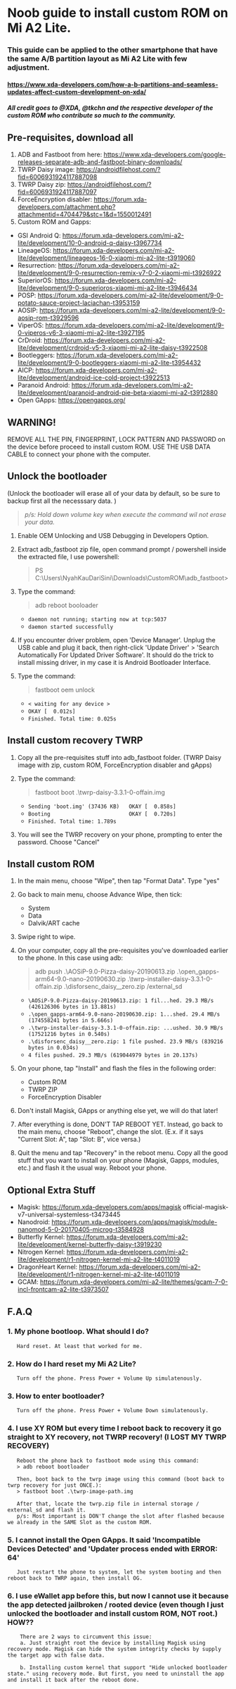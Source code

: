 # Noob guide to install custom ROM on Mi A2 Lite.
### This guide can be applied to the other smartphone that have the same A/B partition layout as Mi A2 Lite with few adjustment.
#### https://www.xda-developers.com/how-a-b-partitions-and-seamless-updates-affect-custom-development-on-xda/
#### *All credit goes to @XDA, @tkchn and the respective developer of the custom ROM who contribute so much to the community.*

## Pre-requisites, download all
1.  ADB and Fastboot from here: https://www.xda-developers.com/google-releases-separate-adb-and-fastboot-binary-downloads/
2.  TWRP Daisy image:           https://androidfilehost.com/?fid=6006931924117887098
3.  TWRP Daisy zip:             https://androidfilehost.com/?fid=6006931924117887097
4.  ForceEncryption disabler:   https://forum.xda-developers.com/attachment.php?attachmentid=4704479&stc=1&d=1550012491
5.  Custom ROM and Gapps:
* GSI Android Q:    https://forum.xda-developers.com/mi-a2-lite/development/10-0-android-q-daisy-t3967734
* LineageOS:        https://forum.xda-developers.com/mi-a2-lite/development/lineageos-16-0-xiaomi-mi-a2-lite-t3919060
* Resurrection:     https://forum.xda-developers.com/mi-a2-lite/development/9-0-resurrection-remix-v7-0-2-xiaomi-mi-t3926922
* SuperiorOS:       https://forum.xda-developers.com/mi-a2-lite/development/9-0-superioros-xiaomi-mi-a2-lite-t3946434
* POSP:             https://forum.xda-developers.com/mi-a2-lite/development/9-0-potato-sauce-project-laciachan-t3953159
* AOSIP:            https://forum.xda-developers.com/mi-a2-lite/development/9-0-aosip-rom-t3929596
* ViperOS:          https://forum.xda-developers.com/mi-a2-lite/development/9-0-viperos-v6-3-xiaomi-mi-a2-lite-t3927195
* CrDroid:          https://forum.xda-developers.com/mi-a2-lite/development/crdroid-v5-3-xiaomi-mi-a2-lite-daisy-t3922508
* Bootleggers:      https://forum.xda-developers.com/mi-a2-lite/development/9-0-bootleggers-xiaomi-mi-a2-lite-t3954432
* AICP:             https://forum.xda-developers.com/mi-a2-lite/development/android-ice-cold-project-t3922513
* Paranoid Android: https://forum.xda-developers.com/mi-a2-lite/development/paranoid-android-pie-beta-xiaomi-mi-a2-t3912880
* Open GApps:   https://opengapps.org/


## WARNING!
REMOVE ALL THE PIN, FINGERPRINT, LOCK PATTERN AND PASSWORD on the device before proceed to install custom ROM.
USE THE USB DATA CABLE to connect your phone with the computer.


## Unlock the bootloader
(Unlock the bootloader will erase all of your data by default, so be sure to backup first all the necesssary data. )
> *p/s: Hold down volume key when execute the command wil not erase your data.*

1.  Enable OEM Unlocking and USB Debugging in Developers Option.

2.  Extract adb_fastboot zip file, open command prompt / powershell inside the extracted file, I use powershell:
    > PS C:\Users\NyahKauDariSini\Downloads\CustomROM\adb_fastboot>

2.  Type the command:
    > adb reboot booloader
    
    * `daemon not running; starting now at tcp:5037`
    * `daemon started successfully`

4.  If you encounter driver problem, open 'Device Manager'. Unplug the USB cable and plug it back, then right-click 'Update Driver' > 'Search Automatically For Updated Driver Software'. It should do the trick to install missing driver, in my case it is Android Bootloader Interface.

5.  Type the command:
    > fastboot oem unlock
    
    * `< waiting for any device >`
    * `OKAY [  0.012s]`
    * `Finished. Total time: 0.025s`


## Install custom recovery TWRP
1.  Copy all the pre-requisites stuff into adb_fastboot folder.
    (TWRP Daisy image with zip, custom ROM, ForceEncryption disabler and gApps)

2.  Type the command:
    > fastboot boot .\twrp-daisy-3.3.1-0-offain.img
    
    * `Sending 'boot.img' (37436 KB)   OKAY [  0.858s]`
    * `Booting                         OKAY [  0.720s]`
    * `Finished. Total time: 1.789s`

3.  You will see the TWRP recovery on your phone, prompting to enter the password. Choose "Cancel"


## Install custom ROM
1.  In the main menu, choose "Wipe", then tap "Format Data". Type "yes"

2.  Go back to main menu, choose Advance Wipe, then tick:
    * System
    * Data
    * Dalvik/ART cache

3.  Swipe right to wipe.

4.  On your computer, copy all the pre-requisites you've downloaded earlier to the phone. In this case using adb:
    > adb push .\AOSiP-9.0-Pizza-daisy-20190613.zip .\open_gapps-arm64-9.0-nano-20190630.zip .\twrp-installer-daisy-3.3.1-0-offain.zip .\disforsenc_daisy__zero.zip /external_sd

    * `\AOSiP-9.0-Pizza-daisy-20190613.zip: 1 fil...hed. 29.3 MB/s (426126306 bytes in 13.881s)`
    * `.\open_gapps-arm64-9.0-nano-20190630.zip: 1...shed. 29.4 MB/s (174558241 bytes in 5.666s)`
    * `.\twrp-installer-daisy-3.3.1-0-offain.zip: ...ushed. 30.9 MB/s (17521216 bytes in 0.540s)`
    * `.\disforsenc_daisy__zero.zip: 1 file pushed. 23.9 MB/s (839216 bytes in 0.034s)`
    * `4 files pushed. 29.3 MB/s (619044979 bytes in 20.137s)`

5.  On your phone, tap "Install" and flash the files in the following order:
    * Custom ROM
    * TWRP ZIP
    * ForceEncryption Disabler

6.  Don't install Magisk, GApps or anything else yet, we will do that later!

7.  After everything is done, DON'T TAP REBOOT YET. Instead, go back to the main menu, choose "Reboot", change the slot.
    (E.x. if it says "Current Slot: A", tap "Slot: B", vice versa.)
    
8.  Quit the menu and tap "Recovery" in the reboot menu. Copy all the good stuff that you want to install on your phone 
    (Magisk, Gapps, modules, etc.) and flash it the usual way. Reboot your phone.


## Optional Extra Stuff
* Magisk:               https://forum.xda-developers.com/apps/magisk official-magisk-v7-universal-systemless-t3473445
* Nanodroid:            https://forum.xda-developers.com/apps/magisk/module-nanomod-5-0-20170405-microg-t3584928
* Butterfly Kernel:     https://forum.xda-developers.com/mi-a2-lite/development/kernel-butterfly-daisy-t3919230
* Nitrogen Kernel:      https://forum.xda-developers.com/mi-a2-lite/development/r1-nitrogen-kernel-mi-a2-lite-t4011019
* DragonHeart Kernel:   https://forum.xda-developers.com/mi-a2-lite/development/r1-nitrogen-kernel-mi-a2-lite-t4011019
* GCAM:                 https://forum.xda-developers.com/mi-a2-lite/themes/gcam-7-0-incl-frontcam-a2-lite-t3973507


##     F.A.Q
###    1. My phone bootloop. What should I do?
       Hard reset. At least that worked for me.
        
###    2. How do I hard reset my Mi A2 Lite?
       Turn off the phone. Press Power + Volume Up simulatenously.
        
###    3. How to enter bootloader?
       Turn off the phone. Press Power + Volume Down simulatenously.
       
###    4. I use XY ROM but every time I reboot back to recovery it go straight to XY recovery, not TWRP recovery! (I LOST MY TWRP RECOVERY)
       Reboot the phone back to fastboot mode using this command:
       > adb reboot bootloader
       
       Then, boot back to the twrp image using this command (boot back to twrp recovery for just ONCE.):
       > fastboot boot .\twrp-image-path.img
       
       After that, locate the twrp.zip file in internal storage / external_sd and flash it.       
       p/s: Most important is DON'T change the slot after flashed because we already in the SAME Slot as the custom ROM.
       
###    5. I cannot install the Open GApps. It said 'Incompatible Devices Detected' and 'Updater process ended with ERROR: 64'
       Just restart the phone to system, let the system booting and then reboot back to TWRP again, then install OG.

###    6. I use eWallet app before this, but now I cannot use it because the app detected jailbroken / rooted device (even though I just unlocked the bootloader and install custom ROM, NOT root.) HOW??
        There are 2 ways to circumvent this issue:
        a. Just straight root the device by installing Magisk using recovery mode. Magisk can hide the system integrity checks by supply the target app with false data.

        b. Installing custom kernel that support "Hide unlocked bootloader state." using recovery mode. But first, you need to uninstall the app and install it back after the reboot done.